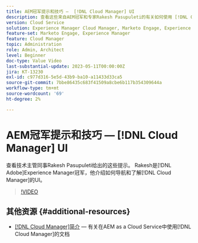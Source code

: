 ```yaml
---
title: AEM冠军提示和技巧 —  [!DNL Cloud Manager] UI
description: 查看这些来自AEM冠军和专家Rakesh Pasupuleti的有关如何使用 [!DNL Cloud Manager]的UI的提示。
version: Cloud Service
solution: Experience Manager Cloud Manager, Marketo Engage, Experience Manager
feature-set: Marketo Engage, Experience Manager
feature: Cloud Manager
topic: Administration
role: Admin, Architect
level: Beginner
doc-type: Value Video
last-substantial-update: 2023-05-11T00:00:00Z
jira: KT-13230
exl-id: c977d316-5e5d-43b9-ba10-a11433d33ca5
source-git-commit: 7bbe86435c683f41509a8cbe6b117b354309644a
workflow-type: tm+mt
source-wordcount: '69'
ht-degree: 2%

---
```


# AEM冠军提示和技巧 — [!DNL Cloud Manager] UI

查看技术主管同事Rakesh Pasupuleti给出的这些提示。 Rakesh是[!DNL Adobe]Experience Manager冠军，他介绍如何导航和了解[!DNL Cloud Manager]的UI。

>[!VIDEO](https://video.tv.adobe.com/v/3419298?quality=12&learn=on)

## 其他资源 {#additional-resources}

* [ [!DNL Cloud Manager]简介](https://experienceleague.adobe.com/docs/experience-manager-cloud-service/content/onboarding/concepts/cloud-manager-introduction.html) — 有关在AEM as a Cloud Service中使用[!DNL Cloud Manager]的文档
